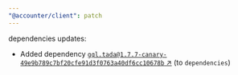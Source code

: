 ```yaml
---
"@accounter/client": patch
---
```

dependencies updates:
  - Added dependency [`gql.tada@1.7.7-canary-49e9b789c7bf20cfe91d3f0763a40df6cc10678b` ↗︎](https://www.npmjs.com/package/gql.tada/v/1.7.7) (to `dependencies`)
